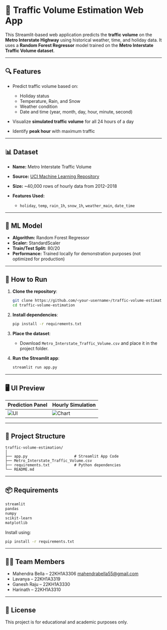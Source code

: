 # 🚦 Traffic Volume Estimation Web App

This Streamlit-based web application predicts the **traffic volume** on the **Metro Interstate Highway** using historical weather, time, and holiday data. It uses a **Random Forest Regressor** model trained on the **Metro Interstate Traffic Volume dataset**.

---

## 🔍 Features

* Predict traffic volume based on:

  * Holiday status
  * Temperature, Rain, and Snow
  * Weather condition
  * Date and time (year, month, day, hour, minute, second)
* Visualize **simulated traffic volume** for all 24 hours of a day
* Identify **peak hour** with maximum traffic

---

## 📊 Dataset

* **Name:** Metro Interstate Traffic Volume
* **Source:** [UCI Machine Learning Repository](https://archive.ics.uci.edu/ml/datasets/Metro+Interstate+Traffic+Volume)
* **Size:** \~40,000 rows of hourly data from 2012–2018
* **Features Used:**

  * `holiday`, `temp`, `rain_1h`, `snow_1h`, `weather_main`, `date_time`

---

## 🧠 ML Model

* **Algorithm:** Random Forest Regressor
* **Scaler:** StandardScaler
* **Train/Test Split:** 80/20
* **Performance:** Trained locally for demonstration purposes (not optimized for production)

---

## 🚀 How to Run

1. **Clone the repository**:

   ```bash
   git clone https://github.com/<your-username>/traffic-volume-estimation.git
   cd traffic-volume-estimation
   ```

2. **Install dependencies**:

   ```bash
   pip install -r requirements.txt
   ```

3. **Place the dataset**:

   * Download `Metro_Interstate_Traffic_Volume.csv` and place it in the project folder.

4. **Run the Streamlit app**:

   ```bash
   streamlit run app.py
   ```

---

## 🖥️ UI Preview

| Prediction Panel                | Hourly Simulation                  |
| ------------------------------- | ---------------------------------- |
| ![UI](images/ui_prediction.png) | ![Chart](images/ui_simulation.png) |

---

## 📂 Project Structure

```
traffic-volume-estimation/
│
├── app.py                     # Streamlit App Code
├── Metro_Interstate_Traffic_Volume.csv
├── requirements.txt           # Python dependencies
└── README.md
```

---

## 📦 Requirements

```txt
streamlit
pandas
numpy
scikit-learn
matplotlib
```

Install using:

```bash
pip install -r requirements.txt
```

---

## 👨‍💻 Team Members

* Mahendra Bella – 22KH1A3306 [mahendrabella55@gmail.com](mailto:mahendrabella55@gmail.com)
* Lavanya – 22KH1A3319
* Ganesh Raju – 22KH1A3330
* Harinath – 22KH1A3310

---

## 📜 License

This project is for educational and academic purposes only.
